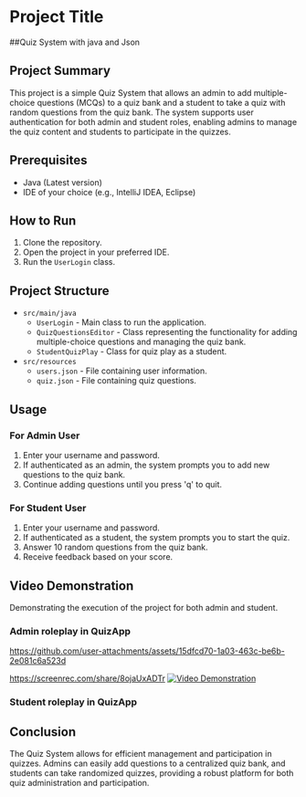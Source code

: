 # Project Title
##Quiz System with java and Json 

## Project Summary
This project is a simple Quiz System that allows an admin to add multiple-choice questions (MCQs) to a quiz bank and a student to take a quiz with random questions from the quiz bank. The system supports user authentication for both admin and student roles, enabling admins to manage the quiz content and students to participate in the quizzes.

## Prerequisites
- Java (Latest version)
- IDE of your choice (e.g., IntelliJ IDEA, Eclipse)

## How to Run
1. Clone the repository.
2. Open the project in your preferred IDE.
3. Run the `UserLogin` class.

## Project Structure
- `src/main/java`
  - `UserLogin` - Main class to run the application.
  - `QuizQuestionsEditor` - Class representing the functionality for adding multiple-choice questions and managing the quiz bank.
  - `StudentQuizPlay` - Class for quiz play as a student.
- `src/resources`
  - `users.json` - File containing user information.
  - `quiz.json` - File containing quiz questions.

## Usage
### For Admin User
1. Enter your username and password.
2. If authenticated as an admin, the system prompts you to add new questions to the quiz bank.
3. Continue adding questions until you press 'q' to quit.

### For Student User
1. Enter your username and password.
2. If authenticated as a student, the system prompts you to start the quiz.
3. Answer 10 random questions from the quiz bank.
4. Receive feedback based on your score.


## Video Demonstration
Demonstrating the execution of the project for both admin and student.
### Admin roleplay in QuizApp

https://github.com/user-attachments/assets/15dfcd70-1a03-463c-be6b-2e081c6a523d

https://screenrec.com/share/8ojaUxADTr
[![Video Demonstration](https://screenrec.com/share/8ojaUxADTr)](https://screenrec.com/share/8ojaUxADTr)

### Student roleplay in QuizApp

## Conclusion
The Quiz System allows for efficient management and participation in quizzes. Admins can easily add questions to a centralized quiz bank, and students can take randomized quizzes, providing a robust platform for both quiz administration and participation.
